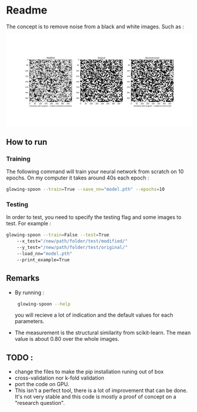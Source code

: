 # Readme

The concept is to remove noise from a black and white images. Such as :

![example of results](doc/example.png)

## How to run

### Training

The following command will train your neural network from scratch on 10 epochs. On my computer it takes around 40s each epoch :
```bash
glowing-spoon --train=True --save_nn="model.pth" --epochs=10
```

### Testing

In order to test, you need to specify the testing flag and some images to test. For example :
```bash
glowing-spoon --train=False --test=True
    --x_test="/new/path/folder/test/modified/"
    --y_test="/new/path/folder/test/original/"
    --load_nn="model.pth"
    --print_example=True
```

## Remarks

 * By running : 
   ```bash
    glowing-spoon --help
    ```
    you will recieve a lot of indication and the default values for each parameters.

 * The measurement is the structural similarity from scikit-learn. The mean value is about 0.80 over the whole images.

## TODO :

 * change the files to make the pip installation runing out of box
 * cross-validation nor k-fold validation
 * port the code on GPU.
 * This isn't a perfect tool, there is a lot of improvement that can be done. It's not very stable and this code is mostly a proof of concept on a "research question".